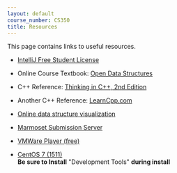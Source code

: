 ```yaml
---
layout: default
course_number: CS350
title: Resources
---
```


This page contains links to useful resources.

 - [IntelliJ Free Student License](https://www.jetbrains.com/student/)

 - Online Course Textbook: [Open Data Structures](http://opendatastructures.org)
 
 - C++ Reference: [Thinking in C++, 2nd Edition](http://www.mindview.net/Books/TICPP/ThinkingInCPP2e.html)

 - Another C++ Reference: [LearnCpp.com](http://www.learncpp.com)
 
 - [Online data structure visualization](http://www.cs.usfca.edu/~galles/visualization/Algorithms.html)
   
 - [Marmoset Submission Server](https://cs.ycp.edu/marmoset/)
 
 - [VMWare Player (free)](https://my.vmware.com/web/vmware/free#desktop_end_user_computing/vmware_workstation_player/12_0)
 
 - [CentOS 7 (1511)](http://vault.centos.org/7.2.1511/isos/x86_64/CentOS-7-x86_64-DVD-1511.iso) 
 <br>**Be sure to Install** "Development Tools" **during install**